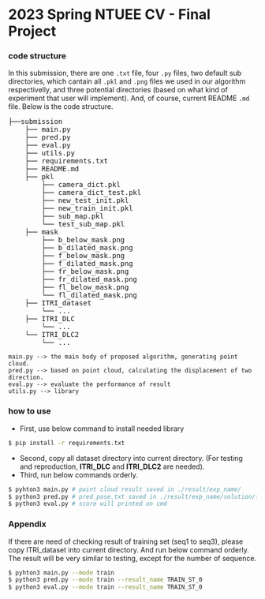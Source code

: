 # 2023 Spring NTUEE CV - Final Project 
### code structure
In this submission, there are one `.txt` file, four `.py` files, two default sub directories, which cantain all `.pkl` and `.png` files we used in our algorithm respectivelly, and three potential directories (based on what kind of experiment that user will implement). And, of course, current README `.md` file. Below is the code structure.
<pre>
├──submission
    ├── main.py
    ├── pred.py
    ├── eval.py
    ├── utils.py
    ├── requirements.txt
    ├── README.md
    ├── pkl
        ├── camera_dict.pkl
        ├── camera_dict_test.pkl
        ├── new_test_init.pkl
        ├── new_train_init.pkl
        ├── sub_map.pkl
        └── test_sub_map.pkl
    ├── mask
        ├── b_below_mask.png
        ├── b_dilated_mask.png
        ├── f_below_mask.png
        ├── f_dilated_mask.png
        ├── fr_below_mask.png
        ├── fr_dilated_mask.png
        ├── fl_below_mask.png
        └── fl_dilated_mask.png
    ├── ITRI_dataset
        └── ...
    ├── ITRI_DLC
        └── ...
    └── ITRI_DLC2
        └── ...
</pre>


```
main.py --> the main body of proposed algorithm, generating point cloud.
pred.py --> based on point cloud, calculating the displacement of two direction.
eval.py --> evaluate the performance of result
utils.py --> library
```

### how to use
 * First, use below command to install needed library
```sh
$ pip install -r requirements.txt
```
* Second, copy all dataset directory into current directory. (For testing and reproduction, <b>ITRI_DLC</b> and <b>ITRI_DLC2</b> are needed).
* Third, run below commands orderly.
```sh
$ pyhton3 main.py # point cloud result saved in ./result/exp_name/
$ python3 pred.py # pred_pose.txt saved in ./result/exp_name/solution/test1 or test2/
$ python3 eval.py # score will printed on cmd
```

### Appendix
If there are need of checking result of training set (seq1 to seq3), please copy ITRI_dataset into current directory. And run below command orderly. The result will be very similar to testing, except for the number of sequence.
```sh
$ pyhton3 main.py --mode train
$ python3 pred.py --mode train --result_name TRAIN_ST_0
$ python3 eval.py --mode train --result_name TRAIN_ST_0
```
